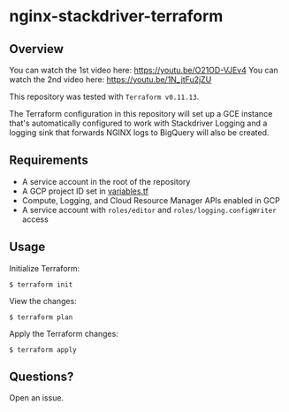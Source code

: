 # nginx-stackdriver-terraform

## Overview

You can watch the 1st video here: https://youtu.be/O21OD-VJEv4
You can watch the 2nd video here: https://youtu.be/1N_jtFu2jZU

This repository was tested with `Terraform v0.11.13`.

The Terraform configuration in this repository will set up a GCE instance that's automatically configured to work with Stackdriver Logging and a logging sink that forwards NGINX logs to BigQuery will also be created.

## Requirements

* A service account in the root of the repository
* A GCP project ID set in [variables.tf](./variables.tf#L2)
* Compute, Logging, and Cloud Resource Manager APIs enabled in GCP
* A service account with `roles/editor` and `roles/logging.configWriter` access

## Usage

Initialize Terraform:

```
$ terraform init
```

View the changes:

```
$ terraform plan
```

Apply the Terraform changes:

```
$ terraform apply
```

## Questions?

Open an issue.
